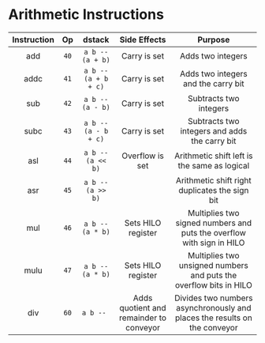 # Arithmetic Instructions

|Instruction|Op|dstack|Side Effects|Purpose|
|:---:|:---:|:---:|:---:|:---:|
|add|`40`|`a b -- (a + b)`|Carry is set|Adds two integers|
|addc|`41`|`a b -- (a + b + c)`|Carry is set|Adds two integers and the carry bit|
|sub|`42`|`a b -- (a - b)`|Carry is set|Subtracts two integers|
|subc|`43`|`a b -- (a - b + c)`|Carry is set|Subtracts two integers and adds the carry bit|
|asl|`44`|`a b -- (a << b)`|Overflow is set|Arithmetic shift left is the same as logical|
|asr|`45`|`a b -- (a >> b)`| |Arithmetic shift right duplicates the sign bit|
|mul|`46`|`a b -- (a * b)`|Sets HILO register|Multiplies two signed numbers and puts the overflow with sign in HILO|
|mulu|`47`|`a b -- (a * b)`|Sets HILO register|Multiplies two unsigned numbers and puts the overflow bits in HILO|
|div|`60`|`a b -- `|Adds quotient and remainder to conveyor|Divides two numbers asynchronously and places the results on the conveyor|
